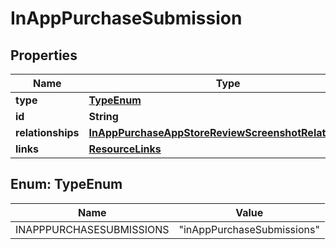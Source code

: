

# InAppPurchaseSubmission


## Properties

| Name | Type | Description | Notes |
|------------ | ------------- | ------------- | -------------|
|**type** | [**TypeEnum**](#TypeEnum) |  |  |
|**id** | **String** |  |  |
|**relationships** | [**InAppPurchaseAppStoreReviewScreenshotRelationships**](InAppPurchaseAppStoreReviewScreenshotRelationships.md) |  |  [optional] |
|**links** | [**ResourceLinks**](ResourceLinks.md) |  |  [optional] |



## Enum: TypeEnum

| Name | Value |
|---- | -----|
| INAPPPURCHASESUBMISSIONS | &quot;inAppPurchaseSubmissions&quot; |



